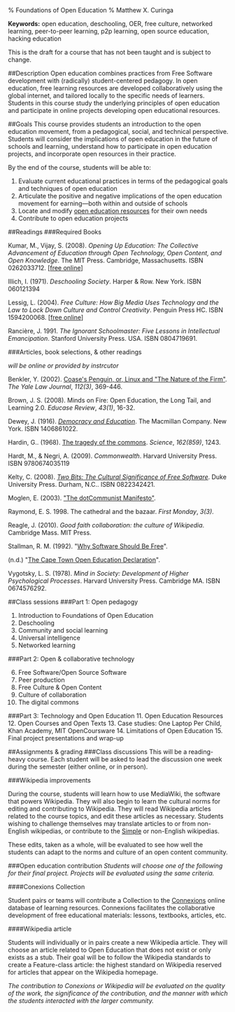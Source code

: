 % Foundations of Open Education
% Matthew X. Curinga

<!-- **********************
* This syllabus was created for
* the Educational Technology Program
* at Adelphi University:
* http://education.adelphi.edu
* copyright 2012 Matthew X. Curinga
* http://matt.curinga.com
* This work is licensed under the Creative Commons Attribution-ShareAlike 3.0 Unported License.
* To view a copy of this license, visit http://creativecommons.org/licenses/by-sa/3.0/ or send 
* a letter to Creative Commons, 444 Castro Street, Suite 900, Mountain View, California, 94041, USA.
* We ask, but do not require, that attribution includes a link to our websites (above).
* version: 2.1
* Based on work available here: https://github.com/mcuringa/adelphi-ed-tech-courses
*/-->

**Keywords:** open education, deschooling, OER, free culture, networked learning, peer-to-peer learning, p2p learning, open source education, hacking education

<div class="warn">This is the draft for a course that has not been taught and is subject to change.</div>

##Description
Open education combines practices from Free Software development with (radically) student-centered pedagogy. In open education, free learning resources are developed collaboratively using the global internet, and tailored locally to the specific needs of learners. Students in this course study the underlying principles of open education and participate in online projects developing open educational resources.

##Goals
This course provides students an introduction to the open education movement, from a pedagogical, social, and technical perspective. Students will consider the implications of open education in the future of schools and learning, understand how to participate in open education projects, and incorporate open resources in their practice.

By the end of the course, students will be able to:

1. Evaluate current educational practices in terms of the pedagogical goals and techniques of open education
2. Articulate the positive and negative implications of the open education movement for earning&mdash;both within and outside of schools
3. Locate and modify [open education resources](http://en.wikipedia.org/wiki/Open_educational_resources) for their own needs
4. Contribute to open education projects

##Readings
###Required Books
<div class="ref">

Kumar, M., Vijay, S. (2008). _Opening Up Education: The Collective Advancement of Education through Open Technology, Open Content, and Open Knowledge_. The MIT Press. Cambridge, Massachusetts. ISBN 0262033712. [[free online](http://mitpress.mit.edu/catalog/item/default.asp?ttype=2&tid=11309&mode=toc)]

Illich, I. (1971). _Deschooling Society_. Harper & Row. New York. ISBN 060121394

Lessig, L. (2004). _Free Culture: How Big Media Uses Technology and the Law to Lock Down Culture and Control Creativity_. Penguin Press HC. ISBN 1594200068. [[free online](http://www.free-culture.cc/freeculture.pdf)]


Rancière, J. 1991. _The Ignorant Schoolmaster: Five Lessons in Intellectual Emancipation_. Stanford University Press. USA. ISBN 0804719691.

</div>
###Articles, book selections, & other readings

_will be online or provided by instrcutor_
<div class="ref">

Benkler, Y. (2002). [Coase's Penguin, or, Linux and "The Nature of the Firm"](http://www.jstor.org/stable/1562247). _The Yale Law Journal_, _112(3)_, 369-446.

Brown, J. S. (2008). Minds on Fire: Open Education, the Long Tail, and Learning 2.0. _Educase Review_, _43(1)_, 16-32.

Dewey, J. (1916). [_Democracy and Education_](http://www.ilt.columbia.edu/publications/dewey.html). The Macmillan Company. New York. ISBN 1406861022.

Hardin, G.. (1968). [The tragedy of the commons](http://www.sciencemag.org/content/162/3859/1243.full). _Science_, _162(859)_, 1243.

Hardt, M., & Negri, A. (2009). _Commonwealth_. Harvard University Press. ISBN 9780674035119

Kelty, C. (2008). [_Two Bits: The Cultural Significance of Free Software_](http://twobits.net/read/). Duke University Press. Durham, N.C.. ISBN 0822342421.

Moglen, E. (2003). ["The dotCommunist Manifesto"](http://emoglen.law.columbia.edu/my_pubs/dcm.html).

Raymond, E. S. 1998. The cathedral and the bazaar. _First Monday_, _3(3)_.

Reagle, J. (2010). _Good faith collaboration: the culture of Wikipedia_. Cambridge  Mass. MIT Press.

Stallman, R. M. (1992). "[Why Software Should Be Free](http://www.gnu.org/philosophy/shouldbefree.html)".

(n.d.) "[The Cape Town Open Education Declaration](http://www.capetowndeclaration.org/read-the-declaration)".

Vygotsky, L. S. (1978). _Mind in Society: Development of Higher Psychological Processes_. Harvard University Press. Cambridge MA. ISBN 0674576292.

</div>

##Class sessions
###Part 1: Open pedagogy

1. Introduction to Foundations of Open Education
2. Deschooling
3. Community and social learning
4. Universal intelligence
5. Networked learning

###Part 2: Open & collaborative technology

6. Free Software/Open Source Software
7. Peer production
8. Free Culture & Open Content
9. Culture of collaboration
10. The digital commons

###Part 3: Technology and Open Education
11. Open Education Resources
12. Open Courses and Open Texts
13. Case studies: One Laptop Per Child, Khan Academy, MIT OpenCoursware
14. Limitations of Open Education
15. Final project presentations and wrap-up

##Assignments & grading
###Class discussions
This will be a reading-heavy course. Each student will be asked to lead the discussion one week during the semester (either online, or in person).

###Wikipedia improvements

During the course, students will learn how to use MediaWiki, the software that powers Wikipedia. They will also begin to learn the cultural norms for editing and contributing to Wikipedia. They will read
Wikipedia articles related to the course topics, and edit these articles as necessary. Students wishing to challenge themselves may translate articles to or from non-English wikipedias, or contribute to the [Simple](http://simple.wikipedia.org) or non-English wikipedias.

These edits, taken as a whole, will be evaluated to see how well the students can adapt to the norms and culture of an open content community. 

###Open education contribution
_Students will choose one of the following for their final project. Projects will be evaluated using the same criteria._

####Conexions Collection

Student pairs or teams will contribute a Collection to the [Connexions](http://cnx.org) online database of learning resources. Connexions facilitates the collaborative development of free educational materials: lessons, textbooks, articles, etc.

####Wikipedia article

Students will individually or in pairs create a new Wikipedia article. They will choose an article related to Open Education that does not exist or only exists as a stub. Their goal will be to follow the Wikipedia standards to create a Feature-class article: the highest standard on Wikipedia reserved for articles that appear on the Wikipedia homepage.

_The contribution to Conexions or Wikipedia will be evaluated on the quality of the work, the significance of the contribution, and the manner with which the students interacted with the larger community._
